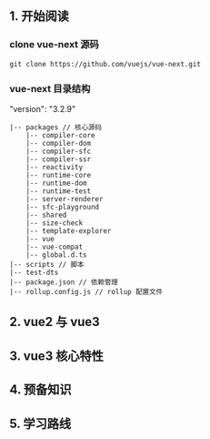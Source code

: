 ## 1. 开始阅读

### clone vue-next 源码

```shell
git clone https://github.com/vuejs/vue-next.git
```

### vue-next 目录结构

"version": "3.2.9"

```shell
|-- packages // 核心源码
    |-- compiler-core 
    |-- compiler-dom 
    |-- compiler-sfc 
    |-- compiler-ssr 
    |-- reactivity
    |-- runtime-core 
    |-- runtime-dom 
    |-- runtime-test 
    |-- server-renderer 
    |-- sfc-playground 
    |-- shared 
    |-- size-check 
    |-- template-explorer 
    |-- vue
    |-- vue-compat
    |-- global.d.ts
|-- scripts // 脚本
|-- test-dts 
|-- package.json // 依赖管理
|-- rollup.config.js // rollup 配置文件
```

## 2. vue2 与 vue3
## 3. vue3 核心特性
## 4. 预备知识
## 5. 学习路线